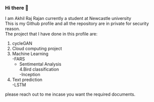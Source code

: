 ### Hi there 👋
I am Akhil Raj Rajan currently a student at Newcastle university     
This is my Github profile and all the repository are in private for security reason.  
The project that I have done in this profile are:  
1. cycleGAN   
2. Cloud computing project  
3. Machine Learning   
   -FARS   
   - Sentimental Analysis  
4.Bird classification   
  -Inception  
5. Text prediction    
  -LSTM
  
please reach out to me incase you want the required documents.  
